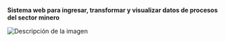 **Sistema web para ingresar, transformar y visualizar datos de procesos del sector minero**

<image src="/Images_git/Captura de pantalla 2024-02-02 191726.png" alt="Descripción de la imagen">
    

